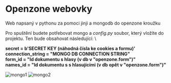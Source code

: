 # Openzone webovky
Web napsaný v pythonu za pomoci jinji a mongodb do openzone kroužku

Pro spuštění budete potřebovat mongo a *config.py* soubor, který vložíte do projektu. Ten bude obsahovat následující: \

**secret = b'SECRET KEY (náhodná čísla ke cookies a formu)'**\
**connection_string = "MONGO DB CONNECTION STRING"**\
**form_id = "Id dokumentu s hlasy (v db v "openzone.form")"**\
**names_id = "Id dokumentu s s hlasujícími (v db opět v "openzone.form")"**


![mongo1](https://media.discordapp.net/attachments/782281045236121610/922129471346184262/unknown.png "Pohled na db")
![mongo2](https://media.discordapp.net/attachments/782281045236121610/922129480850485338/unknown.png "Oba dokumenty v openzone.form")
